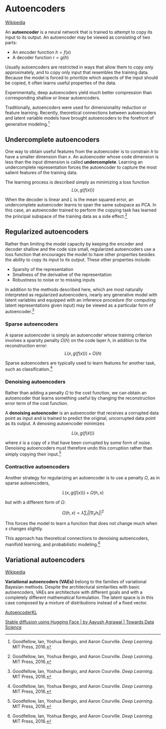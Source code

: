 # Autoencoders
[Wikipedia](https://en.wikipedia.org/wiki/Autoencoder)

An **autoencoder** is a neural network that is trained to attempt to copy its input to its output. An autoencoder may be viewed as consisting of two parts:
- An encoder function $h=f(x)$
- A decoder function $r=g(h)$

Usually autoencoders are restricted in ways that allow them to copy only approximately, and to copy only input that resembles the training data. Because the model is forced to prioritize which aspects of the input should be copied, it often learns useful properties of the data.

Experimentally, deep autoencoders yield much better compression than corresponding shallow or linear autoencoders.

Traditionally, autoencoders were used for dimensionality reduction or feature learning. Recently, theoretical connections between autoencoders and latent variable models have brought autoencoders to the forefront of generative modeling.[^deeplearning]

## Undercomplete autoencoders
One way to obtain useful features from the autoencoder is to constrain $h$ to have a smaller dimension than $x$. An autoencoder whose code dimension is less than the input dimension is called **undercomplete**. Learning an undercomplete representation forces the autoencoder to capture the most salient features of the training data.

The learning process is described simply as minimizing a loss function
$$L(x,g(f(x)))$$

When the decoder is linear and $L$ is the mean squared error, an undercomplete autoencoder learns to span the same subspace as PCA. In this case, an autoencoder trained to perform the copying task has learned the principal subspace of the training data as a side effect.[^deeplearning]

## Regularized autoencoders
Rather than limiting the model capacity by keeping the encoder and decoder shallow and the code size small, regularized autoencoders use a loss function that encourages the model to have other properties besides the ability to copy its input to its output. These other properties include:
- Sparsity of the representation
- Smallness of the derivative of the representation
- Robustness to noise or to missing inputs

In addition to the methods described here, which are most naturally interpreted as regularized autoencoders, nearly any generative model with latent variables and equipped with an inference procedure (for computing latent representations given input) may be viewed as a particular form of autoencoder.[^deeplearning]

### Sparse autoencoders
A sparse autoencoder is simply an autoencoder whose training criterion involves a sparsity penalty $\Omega(h)$ on the code layer $h$, in addition to the reconstruction error:
$$L(x,g(f(x)))+\Omega(h)$$

Sparse autoencoders are typically used to learn features for another task, such as classification.[^deeplearning]

### Denoising autoencoders
Rather than adding a penalty $\Omega$ to the cost function, we can obtain an autoencoder that learns something useful by changing the reconstruction error term of the cost function.

A **denoising autoencoder** is an autoencoder that receives a corrupted data point as input and is trained to predict the original, uncorrupted data point as its output. A denosing autoencoder minimizes

$$L(x,g(f(\tilde{x})))$$

where $\tilde{x}$ is a copy of $x$ that have been corrupted by some form of noise. Denoising autoencoders must therefore undo this corruption rather than simply copying their input.[^deeplearning]

### Contractive autoencoders
Another strategy for regularizing an autoencoder is to use a penalty $\Omega$, as in sparse autoencoders,

$$L(x,g(f(x)))+\Omega(h,x)$$

but with a different form of $\Omega$:

$$\Omega(h,x)=\lambda\sum_i{||\nabla_xh_i||^2}$$

This forces the model to learn a function that does not change much when $x$ changes slightly.

This approach has theoretical connections to denoising autoencoders, manifold learning, and probabilistic modeling.[^deeplearning]

## Variational autoencoders
[Wikipedia](https://en.wikipedia.org/wiki/Variational_autoencoder)

**Variational autoencoders (VAEs)** belong to the families of variational Bayesian methods. Despite the architectural similarities with basic autoencoders, VAEs are architecture with different goals and with a completely different mathematical formulation. The latent space is in this case composed by a mixture of distributions instead of a fixed vector.

[AutoencoderKL](https://huggingface.co/docs/diffusers/api/models/autoencoderkl)

[Stable diffusion using Hugging Face | by Aayush Agrawal | Towards Data Science](https://towardsdatascience.com/stable-diffusion-using-hugging-face-501d8dbdd8)


[^wiki]: [Autoencoder - Wikipedia](https://en.wikipedia.org/wiki/Autoencoder)
[^deeplearning]: Goodfellow, Ian, Yoshua Bengio, and Aaron Courville. _Deep Learning_. MIT Press, 2016.